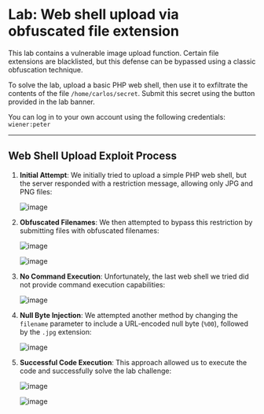 # Lab: Web shell upload via obfuscated file extension

This lab contains a vulnerable image upload function. 
Certain file extensions are blacklisted, but this defense can be bypassed using a classic obfuscation technique.

To solve the lab, upload a basic PHP web shell, then use it to exfiltrate the contents of the file `/home/carlos/secret`. 
Submit this secret using the button provided in the lab banner.

You can log in to your own account using the following credentials: `wiener:peter`

---

## Web Shell Upload Exploit Process

1. **Initial Attempt**:
   We initially tried to upload a simple PHP web shell, but the server responded with a restriction message, allowing only JPG and PNG files:
   
   ![image](https://github.com/user-attachments/assets/0bcca2d1-a0d3-49a8-a8bf-b9d8449eed07)

2. **Obfuscated Filenames**:
   We then attempted to bypass this restriction by submitting files with obfuscated filenames:
   
   ![image](https://github.com/user-attachments/assets/b5153e39-862c-47c2-973d-b5b355c6ba39)
   
   ![image](https://github.com/user-attachments/assets/73d0e90b-92dc-420a-850e-c594dfb4c600)

3. **No Command Execution**:
   Unfortunately, the last web shell we tried did not provide command execution capabilities:
   
   ![image](https://github.com/user-attachments/assets/26cc6e9e-8d75-4062-ae63-e81fd8c0e66b)

4. **Null Byte Injection**:
   We attempted another method by changing the `filename` parameter to include a URL-encoded null byte (`%00`), followed by the `.jpg` extension:
   
   ![image](https://github.com/user-attachments/assets/9fbe95b8-cea6-4485-be70-20985a2b0737)

5. **Successful Code Execution**:
   This approach allowed us to execute the code and successfully solve the lab challenge:
   
   ![image](https://github.com/user-attachments/assets/42d299f9-8663-4158-9115-0e49f01b744d)
   
   ![image](https://github.com/user-attachments/assets/23f5b45c-da86-4744-8f03-94356d344fd3)





